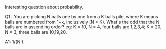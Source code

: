 Interesting question about probability.

Q1 : You are picking N balls one by one from a K balls pile, where K means balls are numbered from 1~k, inclusively (N < K). What's the odd that the N balls are in assending order? eg: 
K = 10, N = 4, four balls are 1,2,3,4;
K = 20, N = 3, three balls are 10,19,20.

A1: 1/(N!).
